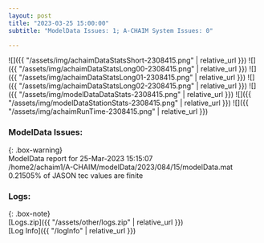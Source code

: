 ```yaml
---
layout: post
title: "2023-03-25 15:00:00"
subtitle: "ModelData Issues: 1; A-CHAIM System Issues: 0"

---
```


![]({{ "/assets/img/achaimDataStatsShort-2308415.png" | relative_url }})
![]({{ "/assets/img/achaimDataStatsLong00-2308415.png" | relative_url }})
![]({{ "/assets/img/achaimDataStatsLong01-2308415.png" | relative_url }})
![]({{ "/assets/img/achaimDataStatsLong02-2308415.png" | relative_url }})
![]({{ "/assets/img/modelDataDataStats-2308415.png" | relative_url }})
![]({{ "/assets/img/modelDataStationStats-2308415.png" | relative_url }})
![]({{ "/assets/img/achaimRunTime-2308415.png" | relative_url }})


### ModelData Issues:  
  
{: .box-warning}  
 ModelData report for 25-Mar-2023 15:15:07   
 /home2/achaim1/A-CHAIM/modelData/2023/084/15/modelData.mat   
 0.21505% of JASON tec values are finite   
  


### Logs:  
  
{: .box-note}  
[Logs.zip]({{ "/assets/other/logs.zip" | relative_url }})  
[Log Info]({{ "/logInfo" | relative_url }})  
